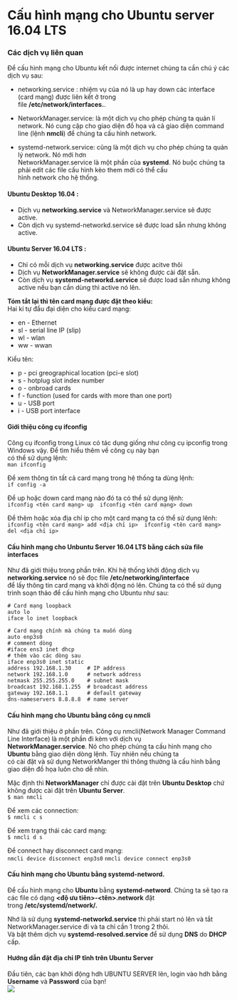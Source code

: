 # Cấu hình mạng cho Ubuntu server 16.04 LTS  

### Các dịch vụ liên quan  

Để cấu hình mạng cho Ubuntu kết nối được internet chúng ta cần chú ý các dịch vụ sau:  
 * networking.service : nhiệm vụ của nó là up hay down các interface (card mạng) được liên kết ở trong  
 file **/etc/network/interfaces.**.  
 
 * NetworkManager.service: là một dịch vụ cho phép chúng ta quản lí network. Nó cung cập cho giao diện đồ họa và cả giao diện command line (lệnh **nmcli**) để chúng ta cấu hình network.  
 * systemd-network.service: cũng là một dịch vụ cho phép chúng ta quản lý network. Nó mới hơn  
 NetworkManager.service là một phần của **systemd**. Nó buộc chúng ta phải edit các file cấu hình kèo them mới có thể cấu  
 hình network cho hệ thống.  
 
#### Ubuntu Desktop 16.04 :  
* Dịch vụ **networking.service** và NetworkManager.service sẽ được active.  
* Còn dịch vụ systemd-networkd.service sẽ được load sẵn nhưng không active.  
 
#### Ubuntu Server 16.04 LTS :  
* Chỉ có mỗi dịch vụ **networking.service** được acitve thôi  
* Dịch vụ **NetworkManager.service** sẽ không được cài đặt sẵn.  
* Còn dịch vụ **systemd-networkd.service** sẽ được load sẵn nhưng không active nếu bạn cần dùng thì active nó lên.  

**Tóm tắt lại thì tên card mạng được đặt theo kiểu:**  
Hai kí tự đầu đại diện cho kiểu card mạng:  
* en - Ethernet  
* sl - serial line IP (slip)  
* wl - wlan  
* ww - wwan  

Kiểu tên:  
* p - pci greographical location (pci-e slot)  
* s - hotplug slot index number  
* o - onbroad cards
* f - function (used for cards with more than one port)  
* u - USB port  
* i - USB port interface

#### Giới thiệu công cụ ifconfig  

Công cụ ifconfig trong Linux có tác dụng giống như công cụ ipconfig trong Windows vậy. Để tìm hiểu thêm về công cụ này bạn  
có thể sử dụng lệnh:  
```man ifconfig```  

Để xem thông tin tất cả card mạng trong hệ thống ta dùng lệnh:  
```if config -a```  

Để up hoặc down card mạng nào đó ta có thể sử dụng lệnh:  
```ifconfig <tên card mạng> up  ifconfig <tên card mạng> down```  

Để thêm hoặc xóa địa chỉ ip cho một card mạng ta có thể sử dụng lênh:  
```ifconfig <tên card mạng> add <địa chỉ ip>  ifconfig <tên card mạng> del <địa chỉ ip>```  

#### Cấu hình mạng cho Unbuntu Server 16.04 LTS bằng cách sửa file interfaces  
Như đã giới thiệu trong phần trên. Khi hệ thống khởi động dịch vụ **networking.service** nó sẽ đọc file **/etc/networking/interface**  
để lấy thông tin card mạng và khởi động nó lên. Chúng ta có thể sử dụng trình soạn thảo để cấu hình mạng cho Ubuntu như sau:  

```
# Card mạng loopback  
auto lo  
iface lo inet loopback  

# Card mạng chính mà chúng ta muốn dùng  
auto enp3s0  
# comment dòng  
#iface ens3 inet dhcp 
# thêm vào các dòng sau  
iface enp3s0 inet static  
address 192.168.1.30     # IP address  
network 192.168.1.0      # network address  
netmask 255.255.255.0    # subnet mask  
broadcast 192.168.1.255  # broadcast address  
gateway 192.168.1.1      # default gateway  
dns-nameservers 8.8.8.8  # name server  
```  

#### Cấu hình mạng cho Ubuntu bằng công cụ nmcli  

Như đã giới thiệu ở phần trên. Công cụ nmcli(Network Manager Command Line Interface) là một phần đi kèm với dịch vụ  
**NetworkManager.service**. Nó cho phép chúng ta cấu hình mạng cho **Ubuntu** bằng giao diện dòng lệnh. Tùy nhiên nếu chúng ta  
có cài đặt và sử dụng NetworkManger thì thông thường là cấu hình bằng giao diện đồ họa luôn cho dễ nhìn.  

Mặc định thì **NetworkManager** chỉ được cài đặt trên **Ubuntu Desktop** chứ không được cài đặt trên **Ubuntu Server**.  
```$ man nmcli```  

Để xem các connection:  
```$ nmcli c s  ```  

Để xem trạng thái các card mạng:  
```$ nmcli d s```  

Để connect hay disconnect card mạng:  
```nmcli device disconnect enp3s0```  ```nmcli device connect enp3s0```  

#### Cấu hình mạng cho Ubuntu bằng systemd-netword.  

Để cấu hình mạng cho **Ubuntu**  bằng **systemd-netword**. Chúng ta sẽ tạo ra các file có dạng **<độ ưu tiên>-<tên>.network** đặt  
trong **/etc/systemd/network/.**  

Nhớ là sử dụng **systemd-networkd.service** thì phải start nó lên và tắt NetworkManager.service đi và ta chỉ cần 1 trong 2 thôi.  
Và bật thêm dịch vụ **systemd-resolved.service** để sử dụng **DNS** do **DHCP** cấp.  

#### Hướng dẫn đặt địa chỉ IP tĩnh trên Ubuntu Server  

Đầu tiên, các bạn khởi động hdh UBUNTU SERVER lên, login vào hdh bằng **Username** và **Password** của bạn!  
<img src="/img/4.png">  

